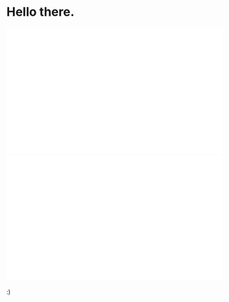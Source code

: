# Hello there. 

![](https://github.com/hacherio/hacherio/blob/master/generated/overview.svg)
![](https://github.com/hacherio/hacherio/blob/master/generated/languages.svg)

:)
